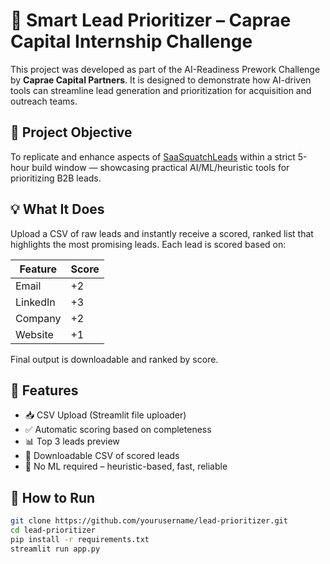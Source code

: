 # 🚀 Smart Lead Prioritizer – Caprae Capital Internship Challenge

This project was developed as part of the AI-Readiness Prework Challenge by **Caprae Capital Partners**. It is designed to demonstrate how AI-driven tools can streamline lead generation and prioritization for acquisition and outreach teams.

## 📌 Project Objective

To replicate and enhance aspects of [SaaSquatchLeads](https://www.saasquatchleads.com/) within a strict 5-hour build window — showcasing practical AI/ML/heuristic tools for prioritizing B2B leads.

## 💡 What It Does

Upload a CSV of raw leads and instantly receive a scored, ranked list that highlights the most promising leads. Each lead is scored based on:

| Feature     | Score |
|-------------|-------|
| Email       | +2    |
| LinkedIn    | +3    |
| Company     | +2    |
| Website     | +1    |

Final output is downloadable and ranked by score.

## 🔧 Features

- 📥 CSV Upload (Streamlit file uploader)
- ✅ Automatic scoring based on completeness
- 📊 Top 3 leads preview
- 💾 Downloadable CSV of scored leads
- 🎯 No ML required – heuristic-based, fast, reliable

## 🧪 How to Run

```bash
git clone https://github.com/yourusername/lead-prioritizer.git
cd lead-prioritizer
pip install -r requirements.txt
streamlit run app.py
